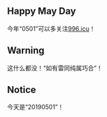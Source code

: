 Happy May Day
----------

今年“0501”可以多关注[996.icu](https://github.com/996icu/996.ICU/blob/master/README_CN.md)！



Warning
----------

这什么都没！“如有雷同纯属巧合”！


Notice
----------

今天是“20190501”！